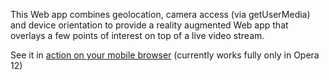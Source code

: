 This Web app combines geolocation, camera access (via getUserMedia) and device orientation to provide a reality augmented Web app that overlays a few points of interest on top of a live video stream.

See it in [action on your mobile browser](http://dontcallmedom.github.com/html5-augmented-reality/) (currently works fully only in Opera 12)